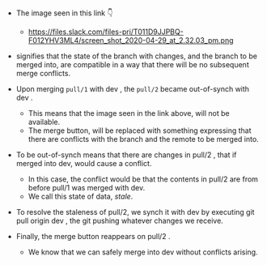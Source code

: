 * The image seen in this link :point_down:
  * https://files.slack.com/files-pri/T011D9JJPBQ-F012YHV3ML4/screen_shot_2020-04-29_at_2.32.03_pm.png
* signifies that the state of the branch with changes, and the branch to be merged into, are compatible in a way that there will be no subsequent merge conflicts.

* Upon merging `pull/1` with dev , the `pull/2` became out-of-synch with dev .
  * This means that the image seen in the link above, will not be available.
  * The merge button, will be replaced with something expressing that there are conflicts with the branch and the remote to be merged into.

* To be out-of-synch means that there are changes in pull/2 , that if merged into dev, would cause a conflict.
  * In this case, the conflict would be that the contents in pull/2 are from before pull/1  was merged with dev.
  * We call this state of data, _stale_.

* To resolve the staleness of pull/2, we synch it with dev by executing git pull origin dev , the git pushing whatever changes we receive.

* Finally, the merge button reappears on pull/2 .
  * We know that we can safely merge into dev  without conflicts arising.
